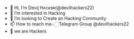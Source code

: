 - 👋 Hi, I’m Dɘvɩɭ Hʌcĸɘʀ(@devilhackers22)
- 👀 I’m interested in Hacking
- 💞️ I’m looking to Create an Hacking Community
- 📫 How to reach me👉🏻Telegram Group @devilhackers22
- 🌱 we are Hackers

<!---
devilhackers22/ldevilhackers22 is a ✨ special ✨ repository because its `README.md` (this file) appears on your GitHub profile.

You can click the Preview link to take a look at your changes.














